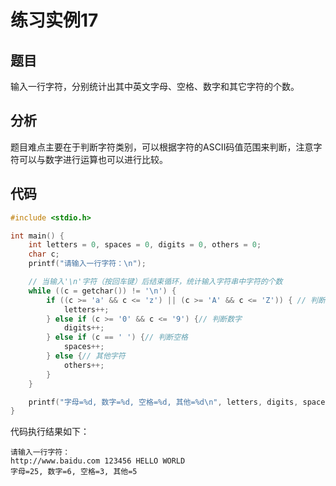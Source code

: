 # 练习实例17

## 题目

输入一行字符，分别统计出其中英文字母、空格、数字和其它字符的个数。

## 分析

题目难点主要在于判断字符类别，可以根据字符的ASCII码值范围来判断，注意字符可以与数字进行运算也可以进行比较。

## 代码

```c
#include <stdio.h>

int main() {
    int letters = 0, spaces = 0, digits = 0, others = 0;
    char c;
    printf("请输入一行字符：\n");

    // 当输入'\n'字符（按回车键）后结束循环，统计输入字符串中字符的个数
    while ((c = getchar()) != '\n') {
        if ((c >= 'a' && c <= 'z') || (c >= 'A' && c <= 'Z')) { // 判断字母，即英文大写字母和英文小写字母，只需要它的ASCII码值在范围之内即可
            letters++;
        } else if (c >= '0' && c <= '9') {// 判断数字
            digits++;
        } else if (c == ' ') {// 判断空格
            spaces++;
        } else {// 其他字符
            others++;
        }
    }

    printf("字母=%d, 数字=%d, 空格=%d, 其他=%d\n", letters, digits, spaces, others);
}
```

代码执行结果如下：

```text
请输入一行字符：
http://www.baidu.com 123456 HELLO WORLD
字母=25, 数字=6, 空格=3, 其他=5
```